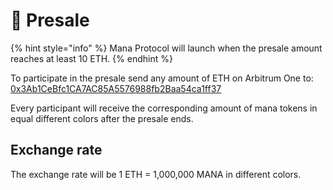 # 💸 Presale

{% hint style="info" %}
Mana Protocol will launch when the presale amount reaches at least 10 ETH.
{% endhint %}

To participate in the presale send any amount of ETH on Arbitrum One to: [0x3Ab1CeBfc1CA7AC85A5576988fb2Baa54ca1ff37](https://arbiscan.io/address/0x3ab1cebfc1ca7ac85a5576988fb2baa54ca1ff37)

Every participant will receive the corresponding amount of mana tokens in equal different colors after the presale ends.

## Exchange rate

The exchange rate will be 1 ETH = 1,000,000 MANA in different colors.
